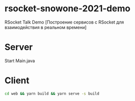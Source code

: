 # rsocket-snowone-2021-demo
RSocket Talk Demo [Построение сервисов с RSocket для взаимодействия в реальном времени]

# Server 

Start Main.java

# Client

```bash
cd web && yarn build && yarn serve -s build
```
